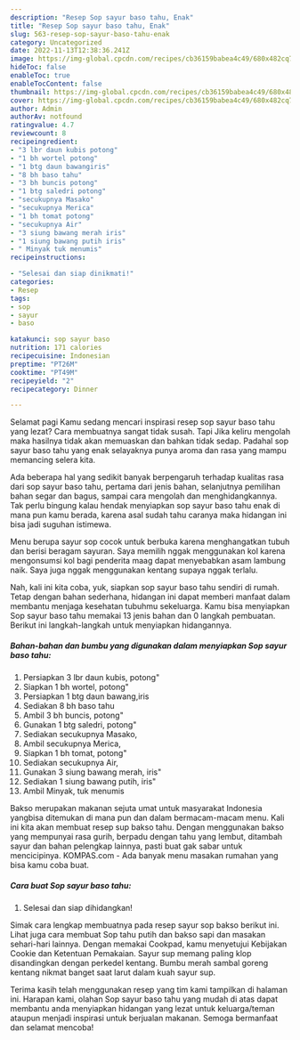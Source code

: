 ```yaml
---
description: "Resep Sop sayur baso tahu, Enak"
title: "Resep Sop sayur baso tahu, Enak"
slug: 563-resep-sop-sayur-baso-tahu-enak
category: Uncategorized
date: 2022-11-13T12:38:36.241Z
image: https://img-global.cpcdn.com/recipes/cb36159babea4c49/680x482cq70/sop-sayur-baso-tahu-foto-resep-utama.jpg
hideToc: false
enableToc: true
enableTocContent: false
thumbnail: https://img-global.cpcdn.com/recipes/cb36159babea4c49/680x482cq70/sop-sayur-baso-tahu-foto-resep-utama.jpg
cover: https://img-global.cpcdn.com/recipes/cb36159babea4c49/680x482cq70/sop-sayur-baso-tahu-foto-resep-utama.jpg
author: Admin
authorAv: notfound
ratingvalue: 4.7
reviewcount: 8
recipeingredient:
- "3 lbr daun kubis potong"
- "1 bh wortel potong"
- "1 btg daun bawangiris"
- "8 bh baso tahu"
- "3 bh buncis potong"
- "1 btg saledri potong"
- "secukupnya Masako"
- "secukupnya Merica"
- "1 bh tomat potong"
- "secukupnya Air"
- "3 siung bawang merah iris"
- "1 siung bawang putih iris"
- " Minyak tuk menumis"
recipeinstructions:

- "Selesai dan siap dinikmati!"
categories:
- Resep
tags:
- sop
- sayur
- baso

katakunci: sop sayur baso 
nutrition: 171 calories
recipecuisine: Indonesian
preptime: "PT26M"
cooktime: "PT49M"
recipeyield: "2"
recipecategory: Dinner

---
```



Selamat pagi Kamu sedang mencari inspirasi resep sop sayur baso tahu yang lezat? Cara membuatnya sangat tidak susah. Tapi Jika keliru mengolah maka hasilnya tidak akan memuaskan dan bahkan tidak sedap. Padahal sop sayur baso tahu yang enak selayaknya punya aroma dan rasa yang mampu memancing selera kita.


Ada beberapa hal yang sedikit banyak berpengaruh terhadap kualitas rasa dari sop sayur baso tahu, pertama dari jenis bahan, selanjutnya pemilihan bahan segar dan bagus, sampai cara mengolah dan menghidangkannya. Tak perlu bingung kalau hendak menyiapkan sop sayur baso tahu enak di mana pun kamu berada, karena asal sudah tahu caranya maka hidangan ini bisa jadi suguhan istimewa.

Menu berupa sayur sop cocok untuk berbuka karena menghangatkan tubuh dan berisi beragam sayuran. Saya memilih nggak menggunakan kol karena mengonsumsi kol bagi penderita maag dapat menyebabkan asam lambung naik. Saya juga nggak menggunakan kentang supaya nggak terlalu.


Nah, kali ini kita coba, yuk, siapkan sop sayur baso tahu sendiri di rumah. Tetap dengan bahan sederhana, hidangan ini dapat memberi manfaat dalam membantu menjaga kesehatan tubuhmu sekeluarga. Kamu bisa menyiapkan Sop sayur baso tahu memakai 13 jenis bahan dan 0 langkah pembuatan. Berikut ini langkah-langkah untuk menyiapkan hidangannya.

<!--inarticleads1-->

##### Bahan-bahan dan bumbu yang digunakan dalam menyiapkan Sop sayur baso tahu:

1. Persiapkan 3 lbr daun kubis, potong&#34;
1. Siapkan 1 bh wortel, potong&#34;
1. Persiapkan 1 btg daun bawang,iris
1. Sediakan 8 bh baso tahu
1. Ambil 3 bh buncis, potong&#34;
1. Gunakan 1 btg saledri, potong&#34;
1. Sediakan secukupnya Masako,
1. Ambil secukupnya Merica,
1. Siapkan 1 bh tomat, potong&#34;
1. Sediakan secukupnya Air,
1. Gunakan 3 siung bawang merah, iris&#34;
1. Sediakan 1 siung bawang putih, iris&#34;
1. Ambil  Minyak, tuk menumis


Bakso merupakan makanan sejuta umat untuk masyarakat Indonesia yangbisa ditemukan di mana pun dan dalam bermacam-macam menu. Kali ini kita akan membuat resep sup bakso tahu. Dengan menggunakan bakso yang mempunyai rasa gurih, berpadu dengan tahu yang lembut, ditambah sayur dan bahan pelengkap lainnya, pasti buat gak sabar untuk mencicipinya. KOMPAS.com - Ada banyak menu masakan rumahan yang bisa kamu coba buat. 

<!--inarticleads2-->

##### Cara buat Sop sayur baso tahu:


1. Selesai dan siap dihidangkan!

Simak cara lengkap membuatnya pada resep sayur sop bakso berikut ini. Lihat juga cara membuat Sop tahu putih dan bakso sapi dan masakan sehari-hari lainnya. Dengan memakai Cookpad, kamu menyetujui Kebijakan Cookie dan Ketentuan Pemakaian. Sayur sup memang paling klop disandingkan dengan perkedel kentang. Bumbu merah sambal goreng kentang nikmat banget saat larut dalam kuah sayur sup. 

Terima kasih telah menggunakan resep yang tim kami tampilkan di halaman ini. Harapan kami, olahan Sop sayur baso tahu yang mudah di atas dapat membantu anda menyiapkan hidangan yang lezat untuk keluarga/teman ataupun menjadi inspirasi untuk berjualan makanan. Semoga bermanfaat dan selamat mencoba!

